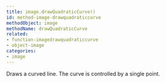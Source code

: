 ```yaml
---
title: image.drawQuadraticCurve()
id: method-image-drawquadraticcurve
methodObject: image
methodName: drawQuadraticCurve
related:
- function-imagedrawquadraticcurve
- object-image
categories:
- image
---
```


Draws a curved line. The curve is controlled by a single point.